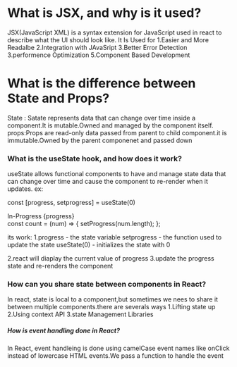 # What is JSX, and why is it used?

JSX(JavaScript XML) is a syntax extension for JavaScript used in react to
describe what the UI should look like. It Is Used for 1.Easier and More Readalbe 2.Integration with JAvaSript 3.Better Error Detection 3.performence Optimization 5.Component Based Development

# What is the difference between State and Props?

State : Satate represents data that can change over time inside a component.It is mutable.Owned and managed by the component itself.
props:Props are read-only data passed from parent to child component.it is immutable.Owned by the parent componenet and passed down

###  What is the useState hook, and how does it work?
useState allows functional components to have and manage state data that can change over time and cause the component to re-render when it updates.
 ex:

const [progress, setprogress] = useState(0)
<div>
  In-Progress <span>{progress}</span>
</div>
const count = (num) => {
  setProgress(num.length);
};

its work:
1.progress - the state variable
setprogress - the function used to update the state
useState(0) - initializes the state with 0

2.react will diaplay the current value of progress
3.update the progress state and re-renders the component

### How can you share state between components in React?
In react, state is local to a component,but sometimes we nees to share it between multiple components.there are severals ways 
1.Lifting state up
2.Using context API
3.state Management Libraries

##### How is event handling done in React?
In React, event handleing is done using camelCase event names like onClick instead of lowercase HTML events.We pass a function to handle the event

